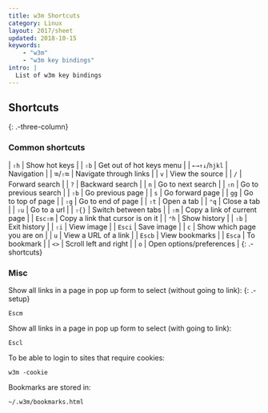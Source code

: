 ```yaml
---
title: w3m Shortcuts
category: Linux
layout: 2017/sheet
updated: 2018-10-15
keywords:
    - "w3m"
    - "w3m key bindings"
intro: |
  List of w3m key bindings 
---
```


Shortcuts
---------
{: .-three-column}

### Common shortcuts

| `⇧h` | Show hot keys |
| `⇧b` | Get out of hot keys menu |
| `←→↑↓`/`hjkl` | Navigation |
| `⭾`/`⇧⭾` | Navigate through links |
| `v` | View the source |
| `/` | Forward search |
| `?` | Backward search |
| `n` | Go to next search |
| `⇧n` | Go to previous search |
| `⇧b` | Go previous page |
| `s` | Go forward page |
| `gg` | Go to top of page |
| `⇧g` | Go to end of page |
| `⇧t` | Open a tab |
| `⌃q` | Close a tab |
| `⇧u` | Go to a url |
| `⇧{}` | Switch between tabs |
| `⇧m` | Copy a link of current page |
| `Esc⇧m` | Copy a link that cursor is on it |
| `⌃h` | Show history |
| `⇧b` | Exit history |
| `⇧i` | View image |
| `Esci` | Save image |
| `c` | Show which page you are on |
| `u` | View a URL of a link |
| `Escb` | View bookmarks |
| `Esca` | To bookmark |
| `<>` | Scroll left and right |
| `o` | Open options/preferences |
{: .-shortcuts}

### Misc

Show all links in a page in pop up form to select (without going to link):
{: .-setup}

```
Escm
```

Show all links in a page in pop up form to select (with going to link): 

```
Escl
```

To be able to login to sites that require cookies:

```
w3m -cookie
```

Bookmarks are stored in:

```
~/.w3m/bookmarks.html
```